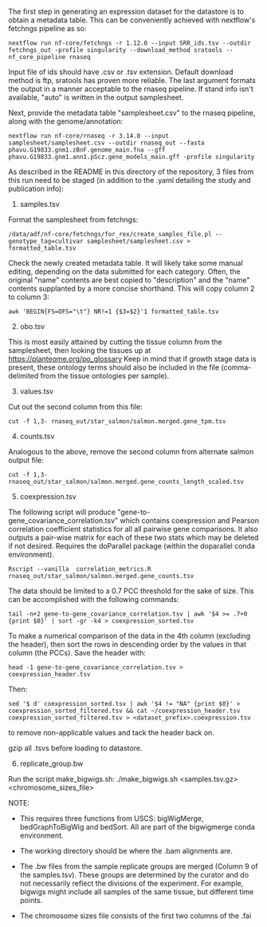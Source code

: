 The first step in generating an expression dataset for the datastore is to obtain a metadata table. This can be conveniently achieved with nextflow's fetchngs pipeline as so:

```
nextflow run nf-core/fetchngs -r 1.12.0 --input SRR_ids.tsv --outdir fetchngs_out -profile singularity --download_method sratools --nf_core_pipeline rnaseq
```

Input file of ids should have .csv or .tsv extension. Default download method is ftp, sratools has proven more reliable. The last argument formats the output in a manner acceptable to the rnaseq pipeline. If stand info isn't available, "auto" is written in the output samplesheet. 

Next, provide the metadata table "samplesheet.csv" to the rnaseq pipeline, along with the genome/annotation:

```
nextflow run nf-core/rnaseq -r 3.14.0 --input samplesheet/samplesheet.csv --outdir rnaseq_out --fasta phavu.G19833.gnm1.zBnF.genome_main.fna --gff phavu.G19833.gnm1.ann1.pScz.gene_models_main.gff -profile singularity
```

As described in the README in this directory of the repository, 3 files from this run need to be staged (in addition to the .yaml detailing the study and publication info):

1) samples.tsv

Format the samplesheet from fetchngs:
```
/data/adf/nf-core/fetchngs/for_rex/create_samples_file.pl --genotype_tag=cultivar samplesheet/samplesheet.csv > formatted_table.tsv
```
Check the newly created metadata table. It will likely take some manual editing, depending on the data submitted for each category. Often, the original "name" contents are best copied to "description" and the "name" contents supplanted by a more concise shorthand. This will copy column 2 to column 3:
```
awk 'BEGIN{FS=OFS="\t"} NR!=1 {$3=$2}'1 formatted_table.tsv
```

2) obo.tsv
   
This is most easily attained by cutting the tissue column from the samplesheet, then looking the tissues up at https://planteome.org/po_glossary
Keep in mind that if growth stage data is present, these ontology terms should also be included in the file (comma-delimited from the tissue ontologies per sample).

3) values.tsv

Cut out the second column from this file:
```
cut -f 1,3- rnaseq_out/star_salmon/salmon.merged.gene_tpm.tsv 
```
4) counts.tsv

Analogous to the above, remove the second column from alternate salmon output file:
```
cut -f 1,3- rnaseq_out/star_salmon/salmon.merged.gene_counts_length_scaled.tsv
```
5) coexpression.tsv

The following script will produce "gene-to-gene_covariance_correlation.tsv" which contains coexpression and Pearson correlation coefficient statistics for all all pairwise gene comparisons. It also outputs a pair-wise matrix for each of these two stats which may be deleted if not desired. Requires the doParallel package (within the doparallel conda environment).
```
Rscript --vanilla  correlation_metrics.R rnaseq_out/star_salmon/salmon.merged.gene_counts.tsv
```
The data should be limited to a 0.7 PCC threshold for the sake of size. This can be accomplished with the following commands:
```
tail -n+2 gene-to-gene_covariance_correlation.tsv | awk '$4 >= .7+0 {print $0}' | sort -gr -k4 > coexpression_sorted.tsv
```
To make a numerical comparison of the data in the 4th column (excluding the header), then sort the rows in descending order by the values in that column (the PCCs). Save the header with:
```
head -1 gene-to-gene_covariance_correlation.tsv > coexpression_header.tsv
```
Then:

```
sed '$ d' coexpression_sorted.tsv | awk '$4 != "NA" {print $0}' > coexpression_sorted_filtered.tsv && cat ~/coexpression_header.tsv coexpression_sorted_filtered.tsv > <dataset_prefix>.coexpression.tsv 
```
to remove non-applicable values and tack the header back on.

gzip all .tsvs before loading to datastore.

6) replicate_group.bw

Run the script make_bigwigs.sh:
./make_bigwigs.sh <samples.tsv.gz> <chromosome_sizes_file>

NOTE:

- This requires three functions from USCS: bigWigMerge, bedGraphToBigWig and bedSort. All are part of the bigwigmerge conda environment. 

- The working directory should be where the .bam alignments are.

- The .bw files from the sample replicate groups are merged (Column 9 of the samples.tsv). These groups are determined by the curator and do not necessarily reflect the divisions of the experiment. For example, bigwigs might include all samples of the same tissue, but different time points.

- The chromosome sizes file consists of the first two columns of the .fai

